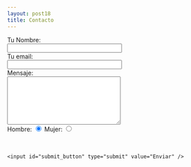 ```yaml
---
layout: post18
title: Contacto
---
```



<div id="after_submit"></div>
<form id="contact_form" action="https://formspree.io/xqkybgyy" method="POST" enctype="multipart/form-data">
  <div class="row">
    <label class="required" for="name">Tu Nombre:</label><br />
    <input id="name" class="input" name="name" type="text" value="" size="30" required /><br />
    <span id="name_validation" class="error_message"></span>
  </div>
  <div class="row">
    <label class="required" for="email">Tu email:</label><br />
    <input id="email" class="input" name="email" type="text" value="" size="30" required /><br />
    <span id="email_validation" class="error_message"></span>
  </div>
  <div class="row">
    <label class="required" for="message">Mensaje:</label><br />
    <textarea id="message" class="input" name="message" rows="7" cols="30" required></textarea><br />
    <span id="message_validation" class="error_message"></span>
  </div>
  <div class="row">
    <label class="required" for="hombre">Hombre: </label>
    <input id="hombre" type="radio" name="genero" value="hombre" checked required>
    <label class="required" for="mujer">Mujer: </label>
    <input id="mujer" type="radio" name="genero" value="mujer" required>
    <span id="message_validation" class="error_message"></span>
  </div>
  <br />
  

   <div class="g-recaptcha" data-sitekey="6LcPWfUZAAAAAMO0bfX6yvrHYr_Z2SA3ZConk5mJ"></div>
   <br />

    <input id="submit_button" type="submit" value="Enviar" />
</form>



